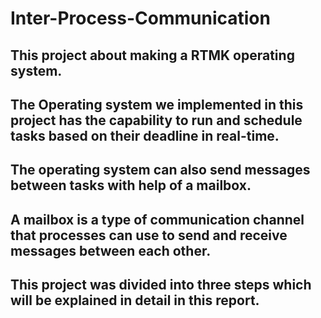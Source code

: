 # Inter-Process-Communication
## This project about making a RTMK operating system. 
## The Operating system we implemented in this project has the capability to run and schedule tasks based on their deadline in real-time. 
## The operating system can also send messages between tasks with help of a mailbox.
## A mailbox is a type of communication channel that processes can use to send and receive messages between each other.
## This project was divided into three steps which will be explained in detail in this report.  

